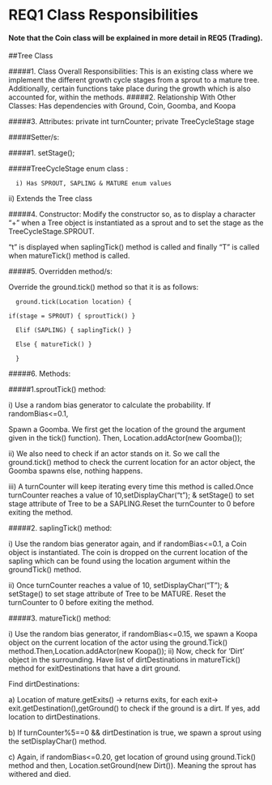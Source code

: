 ﻿# REQ1 Class Responsibilities
#### Note that the Coin class will be explained in more detail in REQ5 (Trading).


##Tree Class


#####1. Class Overall Responsibilities: 
This is an existing class where we implement the different growth cycle stages from a sprout to a mature tree. Additionally, certain functions take place during the growth which is also accounted for, within the methods.
#####2. Relationship With Other Classes:
Has dependencies with Ground, Coin, Goomba, and Koopa

#####3. Attributes:
      private int turnCounter;
      private TreeCycleStage stage

#####Setter/s:

#####1. setStage();

#####TreeCycleStage enum class :

      i) Has SPROUT, SAPLING & MATURE enum values

ii) Extends the Tree class

#####4.  Constructor:
Modify the constructor so, as to display a character “+” when a Tree object is instantiated as a sprout
and to set the stage as the TreeCycleStage.SPROUT. 

“t” is displayed when saplingTick() method is called and finally “T” is called when matureTick() method is called.


#####5. Overridden method/s:

Override the ground.tick() method so that it  is as follows:

      ground.tick(Location location) {

    if(stage = SPROUT) { sproutTick() }

      Elif (SAPLING) { saplingTick() }

      Else { matureTick() }

      }


#####6. Methods:

#####1.sproutTick() method:

i) Use a random bias generator to calculate the probability. If randomBias<=0.1,

Spawn a Goomba. We first get the location of the ground the argument given in the tick() function). Then, Location.addActor(new Goomba());

ii) We also need to check if an actor stands on it. So we call the ground.tick() method to check the current location for an actor object, 
the Goomba spawns else, nothing happens.

iii) A turnCounter will keep iterating every time this method is called.Once turnCounter reaches a value of 10,setDisplayChar(“t”); 
& setStage() to set stage attribute of Tree to be a SAPLING.Reset the turnCounter to 0 before exiting the method.


#####2. saplingTick() method:

i) Use the random bias generator again, and if randomBias<=0.1, a Coin object is instantiated. 
The coin is dropped on the current location of the sapling which can be found using the location argument within the groundTick() method.

ii) Once turnCounter reaches a value of 10, setDisplayChar(“T”); & setStage() to set stage attribute of Tree to be MATURE.
Reset the turnCounter to 0 before exiting the method.


#####3. matureTick() method:

i) Use the random bias generator, if randomBias<=0.15, we spawn a Koopa object on the current location of the actor using the ground.Tick()
 method.Then,Location.addActor(new Koopa());
ii) Now, check for ‘Dirt’ object in the surrounding. Have list of dirtDestinations in matureTick() method for exitDestinations 
that have a dirt ground.

   Find dirtDestinations:

   a) Location of mature.getExits() -> returns exits, for each exit-> exit.getDestination(),getGround() to check if the ground is a dirt. 
   If yes, add location to dirtDestinations.
        
   b) If turnCounter%5==0 && dirtDestination is true, we spawn a sprout using the setDisplayChar() method.


c) Again, if randomBias<=0.20, get location of ground using ground.Tick() method and then, Location.setGround(new Dirt()).
Meaning the sprout has withered and died.
